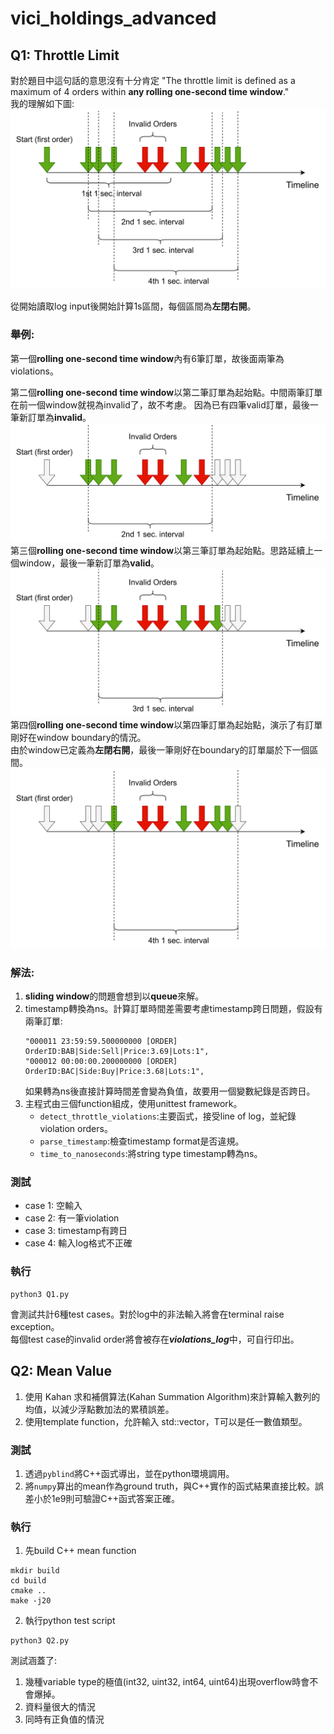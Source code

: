 # vici_holdings_advanced

## Q1: Throttle Limit
對於題目中這句話的意思沒有十分肯定 "The throttle limit is defined as a maximum of 4 orders within **any rolling one-second time window**."\
我的理解如下圖:
![image](https://github.com/weimin023/vici_holdings_advanced/blob/main/vici.drawio.png)

從開始讀取log input後開始計算1s區間，每個區間為**左閉右開**。
### 舉例:
第一個**rolling one-second time window**內有6筆訂單，故後面兩筆為violations。

第二個**rolling one-second time window**以第二筆訂單為起始點。中間兩筆訂單在前一個window就視為invalid了，故不考慮。
因為已有四筆valid訂單，最後一筆新訂單為**invalid**。
![image](https://github.com/weimin023/vici_holdings_advanced/blob/main/vici2.drawio.png)
第三個**rolling one-second time window**以第三筆訂單為起始點。思路延續上一個window，最後一筆新訂單為**valid**。\
![image](https://github.com/weimin023/vici_holdings_advanced/blob/main/vici3.drawio.png)
第四個**rolling one-second time window**以第四筆訂單為起始點，演示了有訂單剛好在window boundary的情況。\
由於window已定義為**左閉右開**，最後一筆剛好在boundary的訂單屬於下一個區間。\
![image](https://github.com/weimin023/vici_holdings_advanced/blob/main/vici4.drawio.png)

### 解法:
1. **sliding window**的問題會想到以**queue**來解。
2. timestamp轉換為ns。計算訂單時間差需要考慮timestamp跨日問題，假設有兩筆訂單:
   ```
   "000011 23:59:59.500000000 [ORDER] OrderID:BAB|Side:Sell|Price:3.69|Lots:1",
   "000012 00:00:00.200000000 [ORDER] OrderID:BAC|Side:Buy|Price:3.68|Lots:1",
   ```
   如果轉為ns後直接計算時間差會變為負值，故要用一個變數紀錄是否跨日。
4. 主程式由三個function組成，使用unittest framework。
   - `detect_throttle_violations`:主要函式，接受line of log，並紀錄violation orders。
   - `parse_timestamp`:檢查timestamp format是否違規。
   - `time_to_nanoseconds`:將string type timestamp轉為ns。
### 測試
  - case 1: 空輸入
  - case 2: 有一筆violation
  - case 3: timestamp有跨日
  - case 4: 輸入log格式不正確
### 執行
```
python3 Q1.py
```
會測試共計6種test cases。對於log中的非法輸入將會在terminal raise exception。\
每個test case的invalid order將會被存在***violations_log***中，可自行印出。

## Q2: Mean Value
1. 使用 Kahan 求和補償算法(Kahan Summation Algorithm)來計算輸入數列的均值，以減少浮點數加法的累積誤差。
2. 使用template function，允許輸入 std::vector<T>，T可以是任一數值類型。
### 測試
1. 透過`pyblind`將C++函式導出，並在python環境調用。
2. 將`numpy`算出的mean作為ground truth，與C++實作的函式結果直接比較。誤差小於1e9則可驗證C++函式答案正確。
### 執行
1. 先build C++ mean function
```
mkdir build
cd build
cmake ..
make -j20
```
2. 執行python test script
```
python3 Q2.py
```
測試涵蓋了:
1. 幾種variable type的極值(int32, uint32, int64, uint64)出現overflow時會不會爆掉。
2. 資料量很大的情況
3. 同時有正負值的情況
